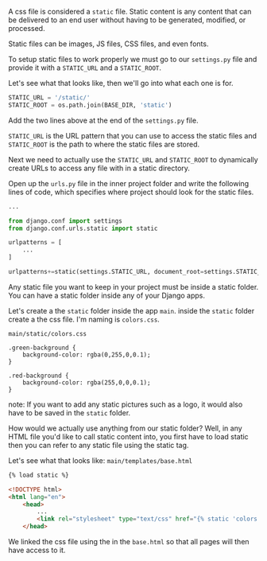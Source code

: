 A css file is considered a `static` file. Static content is any content that can be delivered to an end user without having to be generated, modified, or processed.

Static files can be images, JS files, CSS files, and even fonts.

To setup static files to work properly we must go to our `settings.py` file and provide it with a `STATIC_URL` and a `STATIC_ROOT`.

Let's see what that looks like, then we'll go into what each one is for.
```python
STATIC_URL = '/static/'
STATIC_ROOT = os.path.join(BASE_DIR, 'static')
```

Add the two lines above at the end of the `settings.py` file.

`STATIC_URL` is the URL pattern that you can use to access the static files and `STATIC_ROOT` is the path to where the static files are stored.

Next we need to actually use the `STATIC_URL` and `STATIC_ROOT` to dynamically create URLs to access any file with in a static directory.

Open up the `urls.py` file in the inner project folder and write the following lines of code, which specifies where project should look for the static files.

```python
...

from django.conf import settings
from django.conf.urls.static import static

urlpatterns = [
    ...
]

urlpatterns+=static(settings.STATIC_URL, document_root=settings.STATIC_ROOT)
```

Any static file you want to keep in your project must be inside a static folder. You can have a static folder inside any of your Django apps.

Let's create a the `static` folder inside the app `main`. inside the `static` folder create a the css file. I'm naming is `colors.css`.

`main/static/colors.css`
```
.green-background {
	background-color: rgba(0,255,0,0.1);
}

.red-background {
	background-color: rgba(255,0,0,0.1);
}
```

note: If you want to add any static pictures such as a logo, it would also have to be saved in the `static` folder.

How would we actually use anything from our static folder? Well, in any HTML file you'd like to call static content into, you first have to load static then you can refer to any static file using the static tag.

Let's see what that looks like:
`main/templates/base.html`
```html
{% load static %}

<!DOCTYPE html>
<html lang="en">
    <head>
        ...
        <link rel="stylesheet" type="text/css" href="{% static 'colors.css' %}">
    </head>
```

We linked the css file using the in the `base.html` so that all pages will then have access to it.
